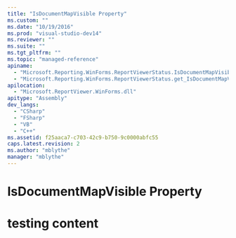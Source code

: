 ```yaml
---
title: "IsDocumentMapVisible Property"
ms.custom: ""
ms.date: "10/19/2016"
ms.prod: "visual-studio-dev14"
ms.reviewer: ""
ms.suite: ""
ms.tgt_pltfrm: ""
ms.topic: "managed-reference"
apiname: 
  - "Microsoft.Reporting.WinForms.ReportViewerStatus.IsDocumentMapVisible"
  - "Microsoft.Reporting.WinForms.ReportViewerStatus.get_IsDocumentMapVisible"
apilocation: 
  - "Microsoft.ReportViewer.WinForms.dll"
apitype: "Assembly"
dev_langs: 
  - "CSharp"
  - "FSharp"
  - "VB"
  - "C++"
ms.assetid: f25aaca7-c703-42c9-b750-9c0000abfc55
caps.latest.revision: 2
ms.author: "mblythe"
manager: "mblythe"
---
```

# IsDocumentMapVisible Property
# testing content